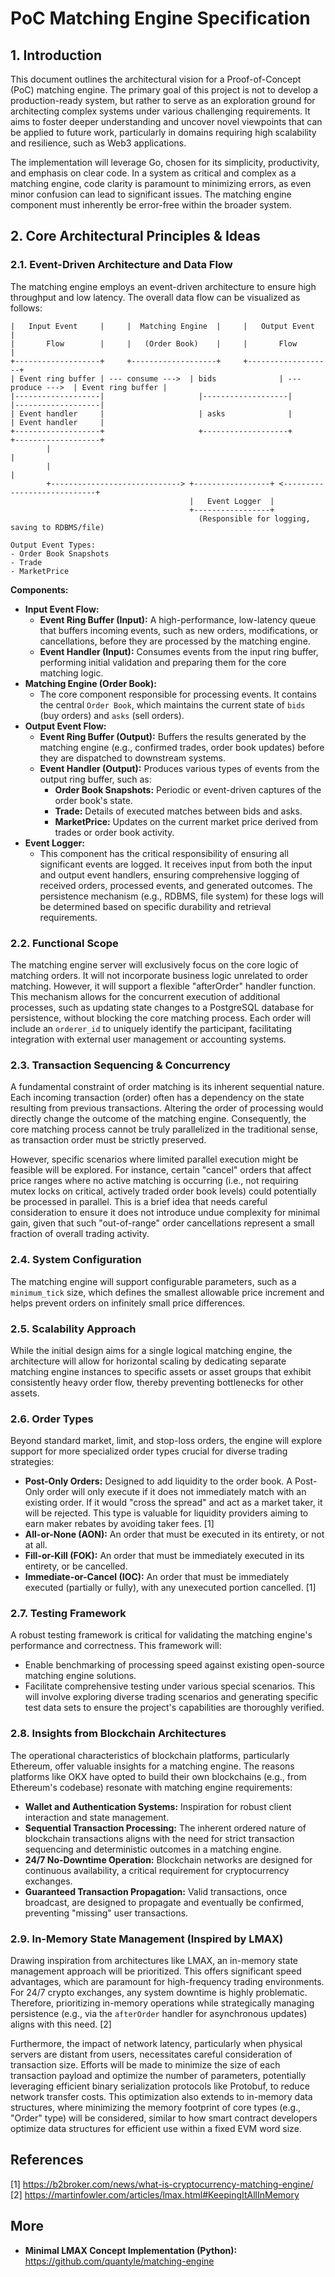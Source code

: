 # PoC Matching Engine Specification

## 1. Introduction

This document outlines the architectural vision for a Proof-of-Concept (PoC) matching engine. The primary goal of this project is not to develop a production-ready system, but rather to serve as an exploration ground for architecting complex systems under various challenging requirements. It aims to foster deeper understanding and uncover novel viewpoints that can be applied to future work, particularly in domains requiring high scalability and resilience, such as Web3 applications.

The implementation will leverage Go, chosen for its simplicity, productivity, and emphasis on clear code. In a system as critical and complex as a matching engine, code clarity is paramount to minimizing errors, as even minor confusion can lead to significant issues. The matching engine component must inherently be error-free within the broader system.

## 2. Core Architectural Principles & Ideas

### 2.1. Event-Driven Architecture and Data Flow

The matching engine employs an event-driven architecture to ensure high throughput and low latency. The overall data flow can be visualized as follows:

```+-------------------+     +-------------------+     +-------------------+
|   Input Event     |     |  Matching Engine  |     |   Output Event    |
|       Flow        |     |   (Order Book)    |     |       Flow        |
+-------------------+     +-------------------+     +-------------------+
| Event ring buffer | --- consume --->  | bids              | --- produce --->  | Event ring buffer |
|-------------------|                     |-------------------|                     |-------------------|
| Event handler     |                     | asks              |                     | Event handler     |
+-------------------+                     +-------------------+                     +-------------------+
        |                                                                                |
        |                                                                                |
        +-----------------------------> +-----------------+ <----------------------------+
                                        |   Event Logger  |
                                        +-----------------+
                                          (Responsible for logging, saving to RDBMS/file)

Output Event Types:
- Order Book Snapshots
- Trade
- MarketPrice
```

**Components:**

*   **Input Event Flow:**
    *   **Event Ring Buffer (Input):** A high-performance, low-latency queue that buffers incoming events, such as new orders, modifications, or cancellations, before they are processed by the matching engine.
    *   **Event Handler (Input):** Consumes events from the input ring buffer, performing initial validation and preparing them for the core matching logic.
*   **Matching Engine (Order Book):**
    *   The core component responsible for processing events. It contains the central `Order Book`, which maintains the current state of `bids` (buy orders) and `asks` (sell orders).
*   **Output Event Flow:**
    *   **Event Ring Buffer (Output):** Buffers the results generated by the matching engine (e.g., confirmed trades, order book updates) before they are dispatched to downstream systems.
    *   **Event Handler (Output):** Produces various types of events from the output ring buffer, such as:
        *   **Order Book Snapshots:** Periodic or event-driven captures of the order book's state.
        *   **Trade:** Details of executed matches between bids and asks.
        *   **MarketPrice:** Updates on the current market price derived from trades or order book activity.
*   **Event Logger:**
    *   This component has the critical responsibility of ensuring all significant events are logged. It receives input from both the input and output event handlers, ensuring comprehensive logging of received orders, processed events, and generated outcomes. The persistence mechanism (e.g., RDBMS, file system) for these logs will be determined based on specific durability and retrieval requirements.

### 2.2. Functional Scope

The matching engine server will exclusively focus on the core logic of matching orders. It will not incorporate business logic unrelated to order matching. However, it will support a flexible "afterOrder" handler function. This mechanism allows for the concurrent execution of additional processes, such as updating state changes to a PostgreSQL database for persistence, without blocking the core matching process. Each order will include an `orderer_id` to uniquely identify the participant, facilitating integration with external user management or accounting systems.

### 2.3. Transaction Sequencing & Concurrency

A fundamental constraint of order matching is its inherent sequential nature. Each incoming transaction (order) often has a dependency on the state resulting from previous transactions. Altering the order of processing would directly change the outcome of the matching engine. Consequently, the core matching process cannot be truly parallelized in the traditional sense, as transaction order must be strictly preserved.

However, specific scenarios where limited parallel execution might be feasible will be explored. For instance, certain "cancel" orders that affect price ranges where no active matching is occurring (i.e., not requiring mutex locks on critical, actively traded order book levels) could potentially be processed in parallel. This is a brief idea that needs careful consideration to ensure it does not introduce undue complexity for minimal gain, given that such "out-of-range" order cancellations represent a small fraction of overall trading activity.

### 2.4. System Configuration

The matching engine will support configurable parameters, such as a `minimum_tick` size, which defines the smallest allowable price increment and helps prevent orders on infinitely small price differences.

### 2.5. Scalability Approach

While the initial design aims for a single logical matching engine, the architecture will allow for horizontal scaling by dedicating separate matching engine instances to specific assets or asset groups that exhibit consistently heavy order flow, thereby preventing bottlenecks for other assets.

### 2.6. Order Types

Beyond standard market, limit, and stop-loss orders, the engine will explore support for more specialized order types crucial for diverse trading strategies:

*   **Post-Only Orders:** Designed to add liquidity to the order book. A Post-Only order will only execute if it does not immediately match with an existing order. If it would "cross the spread" and act as a market taker, it will be rejected. This type is valuable for liquidity providers aiming to earn maker rebates by avoiding taker fees. [1]
*   **All-or-None (AON):** An order that must be executed in its entirety, or not at all.
*   **Fill-or-Kill (FOK):** An order that must be immediately executed in its entirety, or be cancelled.
*   **Immediate-or-Cancel (IOC):** An order that must be immediately executed (partially or fully), with any unexecuted portion cancelled. [1]

### 2.7. Testing Framework

A robust testing framework is critical for validating the matching engine's performance and correctness. This framework will:

*   Enable benchmarking of processing speed against existing open-source matching engine solutions.
*   Facilitate comprehensive testing under various special scenarios. This will involve exploring diverse trading scenarios and generating specific test data sets to ensure the project's capabilities are thoroughly verified.

### 2.8. Insights from Blockchain Architectures

The operational characteristics of blockchain platforms, particularly Ethereum, offer valuable insights for a matching engine. The reasons platforms like OKX have opted to build their own blockchains (e.g., from Ethereum's codebase) resonate with matching engine requirements:

*   **Wallet and Authentication Systems:** Inspiration for robust client interaction and state management.
*   **Sequential Transaction Processing:** The inherent ordered nature of blockchain transactions aligns with the need for strict transaction sequencing and deterministic outcomes in a matching engine.
*   **24/7 No-Downtime Operation:** Blockchain networks are designed for continuous availability, a critical requirement for cryptocurrency exchanges.
*   **Guaranteed Transaction Propagation:** Valid transactions, once broadcast, are designed to propagate and eventually be confirmed, preventing "missing" user transactions.

### 2.9. In-Memory State Management (Inspired by LMAX)

Drawing inspiration from architectures like LMAX, an in-memory state management approach will be prioritized. This offers significant speed advantages, which are paramount for high-frequency trading environments. For 24/7 crypto exchanges, any system downtime is highly problematic. Therefore, prioritizing in-memory operations while strategically managing persistence (e.g., via the `afterOrder` handler for asynchronous updates) aligns with this need. [2]

Furthermore, the impact of network latency, particularly when physical servers are distant from users, necessitates careful consideration of transaction size. Efforts will be made to minimize the size of each transaction payload and optimize the number of parameters, potentially leveraging efficient binary serialization protocols like Protobuf, to reduce network transfer costs. This optimization also extends to in-memory data structures, where minimizing the memory footprint of core types (e.g., "Order" type) will be considered, similar to how smart contract developers optimize data structures for efficient use within a fixed EVM word size.

## References

[1] https://b2broker.com/news/what-is-cryptocurrency-matching-engine/
[2] https://martinfowler.com/articles/lmax.html#KeepingItAllInMemory

## More

*   **Minimal LMAX Concept Implementation (Python):** https://github.com/quantyle/matching-engine
